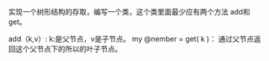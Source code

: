 实现一个树形结构的存取，编写一个类，这个类里面最少应有两个方法 add和get。

add（k,v）: 
   k:是父节点，v是子节点。
my @nember = get( k )：
    通过父节点返回这个父节点下的所以的叶子节点。

